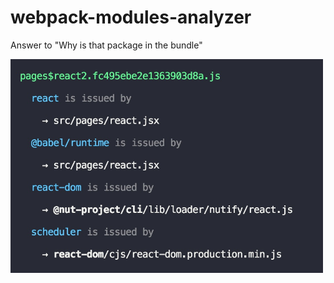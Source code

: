 # webpack-modules-analyzer

Answer to "Why is that package in the bundle"

<img src="media/screenshot.jpg" alt="screenshot" width="500" />